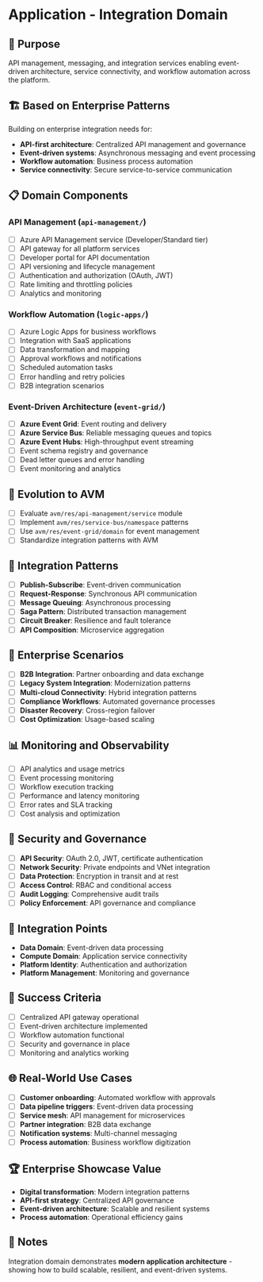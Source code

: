 # Application - Integration Domain

## 🎯 Purpose
API management, messaging, and integration services enabling event-driven architecture, service connectivity, and workflow automation across the platform.

## 🏗️ Based on Enterprise Patterns
Building on enterprise integration needs for:
- **API-first architecture**: Centralized API management and governance
- **Event-driven systems**: Asynchronous messaging and event processing
- **Workflow automation**: Business process automation
- **Service connectivity**: Secure service-to-service communication

## 📋 Domain Components

### API Management (`api-management/`)
- [ ] Azure API Management service (Developer/Standard tier)
- [ ] API gateway for all platform services
- [ ] Developer portal for API documentation
- [ ] API versioning and lifecycle management
- [ ] Authentication and authorization (OAuth, JWT)
- [ ] Rate limiting and throttling policies
- [ ] Analytics and monitoring

### Workflow Automation (`logic-apps/`)
- [ ] Azure Logic Apps for business workflows
- [ ] Integration with SaaS applications
- [ ] Data transformation and mapping
- [ ] Approval workflows and notifications
- [ ] Scheduled automation tasks
- [ ] Error handling and retry policies
- [ ] B2B integration scenarios

### Event-Driven Architecture (`event-grid/`)
- [ ] **Azure Event Grid**: Event routing and delivery
- [ ] **Azure Service Bus**: Reliable messaging queues and topics
- [ ] **Azure Event Hubs**: High-throughput event streaming
- [ ] Event schema registry and governance
- [ ] Dead letter queues and error handling
- [ ] Event monitoring and analytics

## 🚀 Evolution to AVM
- [ ] Evaluate `avm/res/api-management/service` module
- [ ] Implement `avm/res/service-bus/namespace` patterns
- [ ] Use `avm/res/event-grid/domain` for event management
- [ ] Standardize integration patterns with AVM

## 🔌 Integration Patterns
- [ ] **Publish-Subscribe**: Event-driven communication
- [ ] **Request-Response**: Synchronous API communication
- [ ] **Message Queuing**: Asynchronous processing
- [ ] **Saga Pattern**: Distributed transaction management
- [ ] **Circuit Breaker**: Resilience and fault tolerance
- [ ] **API Composition**: Microservice aggregation

## 🏢 Enterprise Scenarios
- [ ] **B2B Integration**: Partner onboarding and data exchange
- [ ] **Legacy System Integration**: Modernization patterns
- [ ] **Multi-cloud Connectivity**: Hybrid integration patterns
- [ ] **Compliance Workflows**: Automated governance processes
- [ ] **Disaster Recovery**: Cross-region failover
- [ ] **Cost Optimization**: Usage-based scaling

## 📊 Monitoring and Observability
- [ ] API analytics and usage metrics
- [ ] Event processing monitoring
- [ ] Workflow execution tracking
- [ ] Performance and latency monitoring
- [ ] Error rates and SLA tracking
- [ ] Cost analysis and optimization

## 🔐 Security and Governance
- [ ] **API Security**: OAuth 2.0, JWT, certificate authentication
- [ ] **Network Security**: Private endpoints and VNet integration
- [ ] **Data Protection**: Encryption in transit and at rest
- [ ] **Access Control**: RBAC and conditional access
- [ ] **Audit Logging**: Comprehensive audit trails
- [ ] **Policy Enforcement**: API governance and compliance

## 🔗 Integration Points
- **Data Domain**: Event-driven data processing
- **Compute Domain**: Application service connectivity
- **Platform Identity**: Authentication and authorization
- **Platform Management**: Monitoring and governance

## 🎯 Success Criteria
- [ ] Centralized API gateway operational
- [ ] Event-driven architecture implemented
- [ ] Workflow automation functional
- [ ] Security and governance in place
- [ ] Monitoring and analytics working

## 🌐 Real-World Use Cases
- [ ] **Customer onboarding**: Automated workflow with approvals
- [ ] **Data pipeline triggers**: Event-driven data processing
- [ ] **Service mesh**: API management for microservices
- [ ] **Partner integration**: B2B data exchange
- [ ] **Notification systems**: Multi-channel messaging
- [ ] **Process automation**: Business workflow digitization

## 🏆 Enterprise Showcase Value
- **Digital transformation**: Modern integration patterns
- **API-first strategy**: Centralized API governance
- **Event-driven architecture**: Scalable and resilient systems
- **Process automation**: Operational efficiency gains

## 📝 Notes
Integration domain demonstrates **modern application architecture** - showing how to build scalable, resilient, and event-driven systems.
